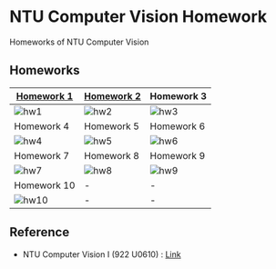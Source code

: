 # NTU Computer Vision Homework
Homeworks of NTU Computer Vision

## Homeworks
|[Homework 1](hw1/HW1.md)|[Homework 2](hw2/HW2.md)|Homework 3|
|-|-|-|
|![hw1](https://github.com/Offliners/NTU_Computer_Vision/blob/main/img/hw1.png)|![hw2](https://github.com/Offliners/NTU_Computer_Vision/blob/main/img/hw2.png)|![hw3](https://github.com/Offliners/NTU_Computer_Vision/blob/main/img/hw3.gif)|
|Homework 4|Homework 5|Homework 6|
|![hw4](https://github.com/Offliners/NTU_Computer_Vision/blob/main/img/hw4.gif)|![hw5](https://github.com/Offliners/NTU_Computer_Vision/blob/main/img/hw5.png)|![hw6](https://github.com/Offliners/NTU_Computer_Vision/blob/main/img/hw6.png)|
|Homework 7|Homework 8|Homework 9|
|![hw7](https://github.com/Offliners/NTU_Computer_Vision/blob/main/img/hw7.gif)|![hw8](https://github.com/Offliners/NTU_Computer_Vision/blob/main/img/hw8.gif)|![hw9](https://github.com/Offliners/NTU_Computer_Vision/blob/main/img/hw9.gif)|
|Homework 10|-|-|
|![hw10](https://github.com/Offliners/NTU_Computer_Vision/blob/main/img/hw10.gif)|-|-|

## Reference
* NTU Computer Vision I (922 U0610) : [Link](http://cv2.csie.ntu.edu.tw/CV/)
